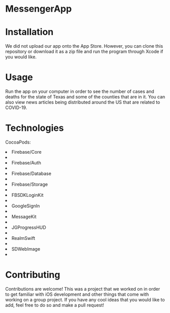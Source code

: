 # MessengerApp


# Installation
We did not upload our app onto the App Store. However, you can clone this repository or download it as a zip file and run the program through Xcode if you would like.

# Usage
Run the app on your computer in order to see the number of cases and deaths for the state of Texas and some of the counties that are in it. You can also view news articles being distributed around the US that are related to COVID-19.

# Technologies
CocoaPods:
<li> Firebase/Core <li>
<li> Firebase/Auth <li>
<li> Firebase/Database <li>
<li> Firebase/Storage <li>
<li> FBSDKLoginKit <li>
<li> GoogleSignIn <li>
<li> MessageKit <li>
<li> JGProgressHUD <li>
<li> RealmSwift <li>
<li> SDWebImage <li>

# Contributing
Contributions are welcome! This was a project that we worked on in order to get familiar with iOS development and other things that come with working on a group project. If you have any cool ideas that you would like to add, feel free to do so and make a pull request!

